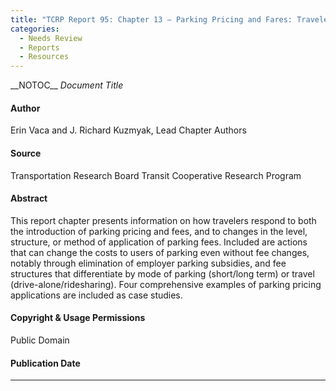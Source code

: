 ```yaml
---
title: "TCRP Report 95: Chapter 13 – Parking Pricing and Fares: Traveler Response to Transportation System Changes"
categories:
  - Needs Review
  - Reports
  - Resources
---
```


\_\_NOTOC\_\_
*Document Title*

#### Author

Erin Vaca and J. Richard Kuzmyak, Lead Chapter Authors

#### Source

Transportation Research Board Transit Cooperative Research Program

#### Abstract

This report chapter presents information on how travelers respond to both the introduction of parking pricing and fees, and to changes in the level, structure, or method of application of parking fees. Included are actions that can change the costs to users of parking even without fee changes, notably through elimination of employer parking subsidies, and fee structures that differentiate by mode of parking (short/long term) or travel (drive-alone/ridesharing). Four comprehensive examples of parking pricing applications are included as case studies.

#### Copyright & Usage Permissions

Public Domain

#### Publication Date

------------------------------------------------------------------------

<comments />

